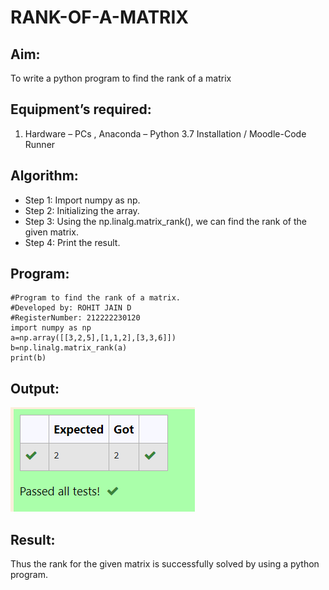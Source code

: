 # RANK-OF-A-MATRIX
## Aim:
To write a python program to find the rank of a matrix
## Equipment’s required:
1. 	Hardware – PCs , Anaconda – Python 3.7 Installation / Moodle-Code Runner
## Algorithm:
- Step 1: Import numpy as np.
- Step 2: Initializing the array.
- Step 3: Using the np.linalg.matrix_rank(), we can find the rank of the given matrix.
- Step 4: Print the result.
## Program:  
```
#Program to find the rank of a matrix.
#Developed by: ROHIT JAIN D
#RegisterNumber: 212222230120
import numpy as np
a=np.array([[3,2,5],[1,1,2],[3,3,6]])
b=np.linalg.matrix_rank(a)
print(b)
```
## Output:
![OUTPUT](./images/output.png)
## Result:
Thus the rank for the given matrix is successfully solved by  using a python program.

